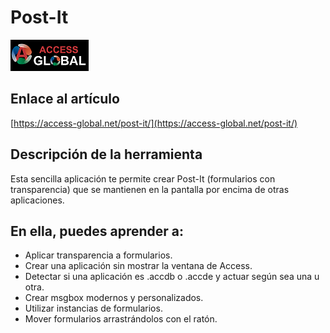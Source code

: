 # Post-It

![Access-global](https://github.com/AccessGlobal/VBA-Code/blob/fd1bfe6a777803909b2d3f1a795103dfd51d9045/blob/main/Images/Logo1.png)

## Enlace al artículo

[https://access-global.net/post-it/](https://access-global.net/post-it/)


## Descripción de la herramienta
Esta sencilla aplicación te permite crear Post-It (formularios con transparencia) que se mantienen en la pantalla por encima de otras aplicaciones. 

## En ella, puedes aprender a:
* Aplicar transparencia a formularios.
* Crear una aplicación sin mostrar la ventana de Access.
* Detectar si una aplicación es .accdb o .accde y actuar según sea una u otra.
* Crear msgbox modernos y personalizados.
* Utilizar instancias de formularios.
* Mover formularios arrastrándolos con el ratón.
